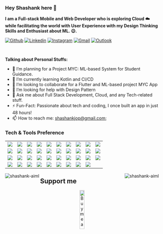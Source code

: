<!-- Your title -->
### Hey Shashank here 👋


**I am a Full-stack Mobile and Web Developer who is exploring Cloud ☁️ while facilitating the world with User Experience with my Design Thinking Skills and Enthusiast about ML. 😉.**

<!-- Your badges
You can use the website to generate badges: https://shields.io/
-->

[![Github](https://img.shields.io/badge/-Github-000?style=flat&logo=Github&logoColor=white)](https://github.com/shashank-aiml)
[![Linkedin](https://img.shields.io/badge/-LinkedIn-blue?style=flat&logo=Linkedin&logoColor=white)](https://www.linkedin.com/in/02shashank-srivastava/)
[![Instagram](https://img.shields.io/badge/-Instagram-c13584?style=flat&labelColor=c13584&logo=instagram&logoColor=white)](https://www.instagram.com/__shashank_srivastava__/)
[![Gmail](https://img.shields.io/badge/-Gmail-c14438?style=flat&logo=Gmail&logoColor=white)](shashankjop@gmail.com)
[![Outlook](https://img.shields.io/badge/-Outlook-0078D4?style=flat&logo=Microsoft-Outlook&logoColor=white)](shashankjop@gmail.com)

&nbsp;

<!-- Talking about you -->
**Talking about Personal Stuffs:**

<!-- Any image aligned to the right. Beware the width -->

- 🔭 I’m planning for a Project MYC: ML-based System for Student Guidance.
- 🌱 I’m currently learning Kotlin and CI/CD
- 👯 I’m looking to collaborate for a Flutter and ML-based project MYC App
- 🤔 I’m looking for help with Design Pattern 
- 💬 Ask me about Full Stack Development, Cloud, and any Tech-related stuff.
- ⚡️ Fun-Fact: Passionate about tech and coding, I once built an app in just 48 hours!
- 📫 How to reach me: shashankjop@gmail.com;

### Tech & Tools Preference

<table>
  <tr>
    <td><img src="https://img.shields.io/badge/-Android-3DDC84?style=flat&logo=android&logoColor=white"></td>
    <td><img src="https://img.shields.io/badge/-Arduino-00979D?style=flat&logo=arduino&logoColor=white"></td>
    <td><img src="https://img.shields.io/badge/-AWS-232F3E?style=flat&logo=amazonaws&logoColor=white"></td>
    <td><img src="https://img.shields.io/badge/-Blender-F5792A?style=flat&logo=blender&logoColor=white"></td>
    <td><img src="https://img.shields.io/badge/-C-00599C?style=flat&logo=c&logoColor=white"></td>
    <td><img src="https://img.shields.io/badge/-C%2B%2B-00599C?style=flat&logo=c%2B%2B&logoColor=white"></td>
    <td><img src="https://img.shields.io/badge/-C%23-239120?style=flat&logo=csharp&logoColor=white"></td>
    <td><img src="https://img.shields.io/badge/-CSS3-1572B6?style=flat&logo=css3&logoColor=white"></td>
    <td><img src="https://img.shields.io/badge/-Dart-00BFFF?style=flat&logo=dart&logoColor=white"></td>
    <td><img src="https://img.shields.io/badge/-Docker-2496ED?style=flat&logo=docker&logoColor=white"></td>
  </tr>
  <tr>
    <td><img src="https://img.shields.io/badge/-Figma-F24E1E?style=flat&logo=figma&logoColor=white"></td>
    <td><img src="https://img.shields.io/badge/-Firebase-FFA611?style=flat&logo=firebase&logoColor=white"></td>
    <td><img src="https://img.shields.io/badge/-Flask-000000?style=flat&logo=flask&logoColor=white"></td>
    <td><img src="https://img.shields.io/badge/-Flutter-02569B?style=flat&logo=flutter&logoColor=white"></td>
    <td><img src="https://img.shields.io/badge/-Google%20Cloud%20Platform-4285F4?style=flat&logo=googlecloud&logoColor=white"></td>
    <td><img src="https://img.shields.io/badge/-Git-F1502F?style=flat&logo=git&logoColor=white"></td>
    <td><img src="https://img.shields.io/badge/-HTML5-E34F26?style=flat&logo=html5&logoColor=white"></td>
    <td><img src="https://img.shields.io/badge/-Java-F89820?style=flat&logo=java&logoColor=white"></td>
    <td><img src="https://img.shields.io/badge/-JavaScript-EAD41C?style=flat&logo=javascript&logoColor=black"></td>
    <td><img src="https://img.shields.io/badge/-Kotlin-0095D5?style=flat&logo=kotlin&logoColor=white"></td>
  </tr>
  <tr>
    <td><img src="https://img.shields.io/badge/-Kubernetes-326CE5?style=flat&logo=kubernetes&logoColor=white"></td>
    <td><img src="https://img.shields.io/badge/-Laravel-EF3E30?style=flat&logo=laravel&logoColor=white"></td>
    <td><img src="https://img.shields.io/badge/-MongoDB-4DB33D?style=flat&logo=mongodb&logoColor=white"></td>
    <td><img src="https://img.shields.io/badge/-Microsoft%20SQL%20Server-CC2927?style=flat&logo=microsoftsqlserver&logoColor=white"></td>
    <td><img src="https://img.shields.io/badge/-MySQL-F29111?style=flat&logo=mysql&logoColor=white"></td>
    <td><img src="https://img.shields.io/badge/-Node.js-3C873A?style=flat&logo=node.js&logoColor=white"></td>
    <td><img src="https://img.shields.io/badge/-OpenCV-5C3EE8?style=flat&logo=opencv&logoColor=white"></td>
    <td><img src="https://img.shields.io/badge/-Oracle-F80000?style=flat&logo=oracle&logoColor=white"></td>
    <td><img src="https://img.shields.io/badge/-Pandas-150458?style=flat&logo=pandas&logoColor=white"></td>
    <td><img src="https://img.shields.io/badge/-PHP-777BB4?style=flat&logo=php&logoColor=white"></td>
  </tr>
  <tr>
    <td><img src="https://img.shields.io/badge/-Postman-FF6C37?style=flat&logo=postman&logoColor=white"></td>
    <td><img src="https://img.shields.io/badge/-Python-3776AB?style=flat&logo=python&logoColor=white"></td>
    <td><img src="https://img.shields.io/badge/-PyTorch-EF553B?style=flat&logo=pytorch&logoColor=white"></td>
    <td><img src="https://img.shields.io/badge/-React-61DAFB?style=flat&logo=react&logoColor=white"></td>
    <td><img src="https://img.shields.io/badge/-React%20Native-61DAFB?style=flat&logo=react&logoColor=white"></td>
    <td><img src="https://img.shields.io/badge/-Seaborn-9B1B30?style=flat&logo=seaborn&logoColor=white"></td>
    <td><img src="https://img.shields.io/badge/-TensorFlow-FF6F20?style=flat&logo=tensorflow&logoColor=white"></td>
    <td><img src="https://img.shields.io/badge/-Unity-100000?style=flat&logo=unity&logoColor=white"></td>
    <td><img src="https://img.shields.io/badge/-Vue.js-4FC08D?style=flat&logo=vue.js&logoColor=white"></td>
  </tr>
</table>


<!-- Your hits or visitors
site: http://hits.dwyl.com or https://visitor-badge.glitch.me
Both apis are in trouble due to the number of requests, if you know any other to register visitors, great
-->
<p align="center">
  <img align="left" src="https://github-readme-stats.vercel.app/api?username=shashank-aiml&show_icons=true&locale=en" alt="shashank-aiml" />
  <img align="right" src="https://github-readme-streak-stats.herokuapp.com/?user=shashank-aiml&" alt="shashank-aiml" />
</p>



## Support me
<!-- Your support, if you have it 
I created these images, feel free to use them.
-->
<p align="center">
  <a href="https://buymeacoffee.com/shashank02" target="_blank">
      <img width="18%" alt="Buy me a coffee" src="https://raw.githubusercontent.com/onimur/.github/master/.resources/support-buy-coffee.png"/>
  </a>
</p>
